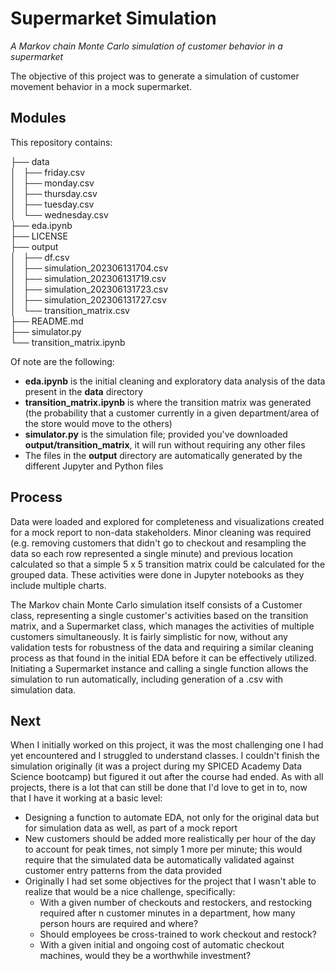 # Supermarket Simulation
*A Markov chain Monte Carlo simulation of customer behavior in a supermarket*

The objective of this project was to generate a simulation of customer movement behavior in a mock supermarket.

## Modules
This repository contains:

├── data  
│   ├── friday.csv  
│   ├── monday.csv  
│   ├── thursday.csv  
│   ├── tuesday.csv  
│   └── wednesday.csv  
├── eda.ipynb  
├── LICENSE  
├── output  
│   ├── df.csv  
│   ├── simulation_202306131704.csv  
│   ├── simulation_202306131719.csv  
│   ├── simulation_202306131723.csv  
│   ├── simulation_202306131727.csv  
│   └── transition_matrix.csv  
├── README.md  
├── simulator.py  
└── transition_matrix.ipynb  

Of note are the following:
- **eda.ipynb** is the initial cleaning and exploratory data analysis of the data present in the **data** directory
- **transition_matrix.ipynb** is where the transition matrix was generated (the probability that a customer currently in a given department/area of the store would move to the others)
- **simulator.py** is the simulation file; provided you've downloaded **output/transition_matrix**, it will run without requiring any other files
- The files in the **output** directory are automatically generated by the different Jupyter and Python files

## Process
Data were loaded and explored for completeness and visualizations created for a mock report to non-data stakeholders. Minor cleaning was required (e.g. removing customers that didn't go to checkout and resampling the data so each row represented a single minute) and previous location calculated so that a simple 5 x 5 transition matrix could be calculated for the grouped data. These activities were done in Jupyter notebooks as they include multiple charts.

The Markov chain Monte Carlo simulation itself consists of a Customer class, representing a single customer's activities based on the transition matrix, and a Supermarket class, which manages the activities of multiple customers simultaneously. It is fairly simplistic for now, without any validation tests for robustness of the data and requiring a similar cleaning process as that found in the initial EDA before it can be effectively utilized. Initiating a Supermarket instance and calling a single function allows the simulation to run automatically, including generation of a .csv with simulation data.

## Next
When I initially worked on this project, it was the most challenging one I had yet encountered and I struggled to understand classes. I couldn't finish the simulation originally (it was a project during my SPICED Academy Data Science bootcamp) but figured it out after the course had ended. As with all projects, there is a lot that can still be done that I'd love to get in to, now that I have it working at a basic level:
- Designing a function to automate EDA, not only for the original data but for simulation data as well, as part of a mock report
- New customers should be added more realistically per hour of the day to account for peak times, not simply 1 more per minute; this would require that the simulated data be automatically validated against customer entry patterns from the data provided
- Originally I had set some objectives for the project that I wasn't able to realize that would be a nice challenge, specifically:
    - With a given number of checkouts and restockers, and restocking required after n customer minutes in a department, how many person hours are required and where?
    - Should employees be cross-trained to work checkout and restock?
    - With a given initial and ongoing cost of automatic checkout machines, would they be a worthwhile investment?
